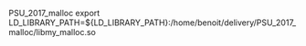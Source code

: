 PSU_2017_malloc
export LD_LIBRARY_PATH=${LD_LIBRARY_PATH}:/home/benoit/delivery/PSU_2017_malloc/libmy_malloc.so